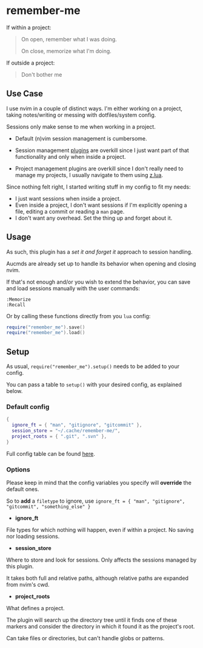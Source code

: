 # remember-me

If within a project:

> On open, remember what I was doing.
>
> On close, memorize what I'm doing.

If outside a project:

> Don't bother me

## Use Case

I use nvim in a couple of distinct ways.
I'm either working on a project, taking notes/writing or messing with dotfiles/system config.

Sessions only make sense to me when working in a project.

- Default (n)vim session management is cumbersome.

- Session management [plugins](https://github.com/natecraddock/sessions.nvim#related) are overkill since I just want part of that functionality and only when inside a project.

- Project management plugins are overkill since I don't really need to manage my projects, I usually navigate to them using [z.lua](https://github.com/skywind3000/z.lua).

Since nothing felt right, I started writing stuff in my config to fit my needs:

- I just want sessions when inside a project.
- Even inside a project, I don't want sessions if I'm explicitly opening a file, editing a commit or reading a `man` page.
- I don't want any overhead. Set the thing up and forget about it.

## Usage

As such, this plugin has a *set it and forget it* approach to session handling.

Aucmds are already set up to handle its behavior when opening and closing nvim.

If that's not enough and/or you wish to extend the behavior, you can save and load sessions manually with the user commands:

```
:Memorize
:Recall
```

Or by calling these functions directly from you `lua` config:

```lua
require("remember_me").save()
require("remember_me").load()
```

## Setup

As usual, `require("remember_me").setup()` needs to be added to your config.

You can pass a table to `setup()` with your desired config, as explained below.

### Default config

```lua
{
  ignore_ft = { "man", "gitignore", "gitcommit" },
  session_store = "~/.cache/remember-me/",
  project_roots = { ".git", ".svn" },
}
```

Full config table can be found [here](https://github.com/EricDriussi/remember-me.nvim/blob/5f3a874fb54794d324f97713d012fb328f6a10e5/lua/remember_me/config.lua#L1).

### Options

Please keep in mind that the config variables you specify will **override** the default ones.

So to **add** a `filetype` to ignore, use `ignore_ft = { "man", "gitignore", "gitcommit", "something_else" }`

- **ignore_ft**

File types for which nothing will happen, even if within a project.
No saving nor loading sessions.

- **session_store**

Where to store and look for sessions. Only affects the sessions managed by this plugin.

It takes both full and relative paths, although relative paths are expanded from nvim's cwd.

- **project_roots**

What defines a project.

The plugin will search up the directory tree until it finds one of these markers and consider the directory in which it found it as the project's root.

Can take files or directories, but can't handle globs or patterns.
